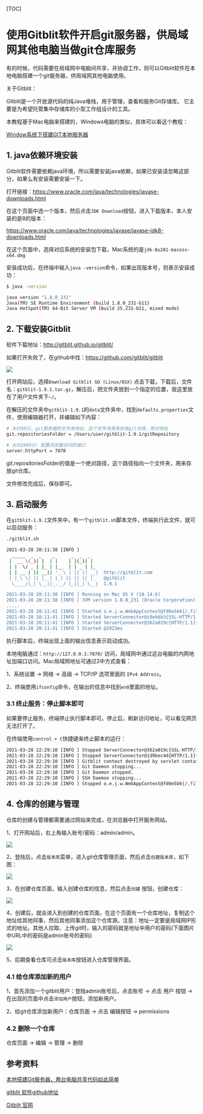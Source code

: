 [TOC]



# 使用Gitblit软件开启git服务器，供局域网其他电脑当做git仓库服务

有的时候，代码需要在局域网中电脑间共享，并协调工作，则可以Gitblit软件在本地电脑搭建一个git服务器，供局域网其他电脑使用。	

关于Gitblit：

Gitblit是一个开放源代码的纯Java堆栈，用于管理，查看和服务Git存储库。
它主要是为希望托管集中存储库的小型工作组设计的工具。

本教程基于Mac电脑来搭建的，Windows电脑的类似，具体可以看这个教程：

[Window系统下搭建GIT本地服务器](https://www.huaweicloud.com/articles/9e213c053d55e491d9059ed6c7b0413d.html)

## 1. java依赖环境安装

Gitblit软件需要依赖java环境，所以需要安装java依赖，如果已安装请忽略这部分，如果么有安装需要安装一下。

打开链接：https://www.oracle.com/java/technologies/javase-downloads.html

在这个页面中选一个版本，然后点击`JDK Download`按钮，进入下载版本，本人安装的是8的版本：

https://www.oracle.com/java/technologies/javase/javase-jdk8-downloads.html

在这个页面中，选择对应系统的安装包下载，Mac系统的是`jdk-8u281-macosx-x64.dmg`

安装成功后，在终端中输入`java -version`命令，如果出现版本号，则表示安装成功：

```bash
$ java -version

java version "1.8.0_231"
Java(TM) SE Runtime Environment (build 1.8.0_231-b11)
Java HotSpot(TM) 64-Bit Server VM (build 25.231-b11, mixed mode)
```

## 2. 下载安装Gitblit

软件下载地址：http://gitblit.github.io/gitblit/ 

如果打开失败了，在github中找：https://github.com/gitblit/gitblit   

![](./img/033-gitblit.png)

打开网站后，选择`Download Gitblit GO (Linux/OSX)` 点击下载，下载后，文件名：`gitblit-1.9.1.tar.gz`，解压后，把文件夹放到一个指定的位置，我这里放在了用户文件夹下`~/`。

在解压的文件夹中`gitblit-1.9.1`的`data`文件夹中，找到`defaults.properties`文件，使用编辑器打开，并编辑如下内容：

```bash
# 大约30行，git服务器的文件夹地址，这个文件夹用来存放git仓库，绝对地址
git.repositoriesFolder = /Users/user/gitblit-1.9.1/gitRepository

# 大约2069行，配置浏览器访问的端口
server.httpPort = 7070
```

git.repositoriesFolder的值是一个绝对路径，这个路径指向一个文件夹，用来存放git仓库。

文件修改完成后，保存即可。

## 3. 启动服务

在`gitblit-1.9.1`文件夹中，有一个`gitblit.sh`脚本文件，终端执行此文件，就可以启动服务：

```bash
./gitblit.sh

2021-03-28 20:11:38 [INFO ] 
  _____  _  _    _      _  _  _
 |  __ \(_)| |  | |    | |(_)| |
 | |  \/ _ | |_ | |__  | | _ | |_
 | | __ | || __|| '_ \ | || || __|  http://gitblit.com
 | |_\ \| || |_ | |_) || || || |_   @gitblit
  \____/|_| \__||_.__/ |_||_| \__|  1.9.1

2021-03-28 20:11:38 [INFO ] Running on Mac OS X (10.14.6)
2021-03-28 20:11:38 [INFO ] JVM version 1.8.0_231 (Oracle Corporation)
.....
2021-03-28 20:11:41 [INFO ] Started o.e.j.w.WebAppContext@fd0e5b6{/,file:/Users/user/gitblit-1.9.1/data/temp/webapp/,AVAILABLE}{file:/Users/user/gitblit-1.9.1/gitblit.jar}
2021-03-28 20:11:41 [INFO ] Started ServerConnector@c8eb6b3{SSL-HTTP/1.1}{0.0.0.0:8443}
2021-03-28 20:11:41 [INFO ] Started ServerConnector@362a019c{HTTP/1.1}{0.0.0.0:7070}
2021-03-28 20:11:41 [INFO ] Started @2923ms
```

执行脚本后，终端出现上面的输出信息表示启动成功。

本地电脑通过：`http://127.0.0.1:7070/` 访问，局域网中通过这台电脑的内网地址加端口访问。Mac局域网地址可通过2中方式查看：

1、系统设置 -> 网络 -> 高级 -> TCP/IP 选项里面的 `IPv4 Address`。

2、终端使用`ifconfig`命令，在输出的信息中找到`en0`里面的地址。

### 3.1 终止服务：停止脚本即可

如果要停止服务，终端停止执行脚本即可。停止后，刷新访问地址，可以看见网页无法打开了。

在终端使用`control + C`快捷键来终止脚本的运行：

```bash
2021-03-28 22:29:10 [INFO ] Stopped ServerConnector@362a019c{SSL-HTTP/1.1}{0.0.0.0:8443}
2021-03-28 22:29:10 [INFO ] Stopped ServerConnector@1d9bec4d{HTTP/1.1}{0.0.0.0:7070}
2021-03-28 22:29:10 [INFO ] Gitblit context destroyed by servlet container.
2021-03-28 22:29:10 [INFO ] Git Daemon stopping...
2021-03-28 22:29:10 [INFO ] Git Daemon stopped.
2021-03-28 22:29:10 [INFO ] SSH Daemon stopping...
2021-03-28 22:29:10 [INFO ] Stopped o.e.j.w.WebAppContext@fd0e5b6{/,file:/Users/user/gitblit-1.9.1/data/temp/webapp/,UNAVAILABLE}{file:/Users/suer/gitblit-1.9.1/gitblit.jar}
```



## 4. 仓库的创建与管理

仓库的创建与管理都需要通过网站来完成，在浏览器中打开服务网站。

1、打开网站后，右上角输入账号/密码：admin/admin。

![](./img/034-gitblit.png)

2、登陆后，点击`版本库`菜单，进入git仓库管理页面，然后点击`创建版本库`，如下图：

![](./img/035-gitblit.png)

3、在创建仓库页面，输入创建仓库的信息，然后点击`创建` 按钮，创建仓库：

![](./img/036-gitblit.png)

4、创建后，就会进入到创建的仓库页面，在这个页面有一个仓库地址，复制这个地址给其他同事，然后其他同事添加这个仓库源。注意：地址一定要是局域网IP形式的地址。其他人拉取、上传git时，输入的密码就是地址中用户的密码(下面图片中URL中的密码是admin账号的密码)

![](./img/037-gitblit.png)

5、后期查看仓库可点击`版本库`按钮进入仓库管理界面。

### 4.1 给仓库添加新的用户

1、首先添加一个gitblit用户：登陆admin账号后，点击账号 -> 点击 用户 按钮 -> 在出现的页面中点击`添加用户`按钮，添加新用户。

2、给git仓库添加新用户：仓库页面 -> 点击 编辑按钮 -> permissions 

### 4.2 删除一个仓库

仓库页面 -> 编辑 -> 管理 -> 删除



## 参考资料

[本地搭建Git服务器，两台电脑共享代码如此简单](https://cloud.tencent.com/developer/article/1639022)

[gitblit 软件github地址](https://github.com/gitblit/gitblit)

[Gitblit 官网](http://gitblit.github.io/gitblit/)

